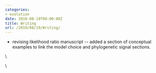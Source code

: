 ```yaml
---
categories:
- evolution
date: 2010-08-19T00:00:00Z
title: Writing
url: /2010/08/19/Writing/
---
```


-   revising likelihood ratio manuscript -- added a section of
    conceptual examples to link the model choice and phylogenetic signal
    sections.

\

\

